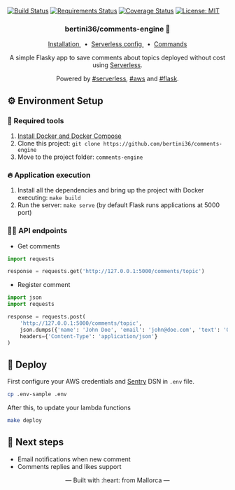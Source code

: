 [![Build Status](https://travis-ci.org/bertini36/comments-engine.svg?branch=master)](https://travis-ci.org/bertini36/comments-engine)
[![Requirements Status](https://requires.io/github/bertini36/comments-engine/requirements.svg?branch=master)](https://requires.io/github/bertini36/comments-engine/requirements/?branch=master)
[![Coverage Status](https://coveralls.io/repos/github/bertini36/comments-engine/badge.svg?branch=master)](https://coveralls.io/github/bertini36/comments-engine?branch=master)
[![License: MIT](https://img.shields.io/badge/License-MIT-blue.svg)](https://opensource.org/licenses/MIT)

<h3 align="center">
    bertini36/comments-engine 🙊
</h3>
<p align="center">
  <a href="#-environment-setup" target="_blank">
    Installation
  </a>&nbsp;&nbsp;•&nbsp;
  <a href="https://github.com/bertini36/comments-engine/blob/master/serverless.yml" target="_blank">
    Serverless config
  </a>&nbsp;&nbsp;•&nbsp;
  <a href="https://github.com/bertini36/comments-engine/blob/master/Makefile" target="_blank">
    Commands
  </a>
</p>
<p align="center">
A simple Flasky app to save comments about topics deployed without cost using
<a href="https://www.serverless.com/" target="_blank">Serverless</a>.
</p>
<p align="center">
Powered by <a href="https://www.serverless.com/" target="_blank">#serverless</a>,
<a href="https://aws.amazon.com/" target="_blank">#aws</a> and
 <a href="https://flask.palletsprojects.com/en/1.1.x/" target="_blank">#flask</a>.
</p>

## ⚙️ Environment Setup

### 🐳 Required tools

1. [Install Docker and Docker Compose](https://www.docker.com/get-started)
2. Clone this project: `git clone https://github.com/bertini36/comments-engine`
3. Move to the project folder: `comments-engine`

### 🔥 Application execution

1. Install all the dependencies and bring up the project with Docker executing: `make build`
2. Run the server: `make serve` (by default Flask runs applications at 5000 port)

### 👩‍💻 API endpoints
* Get comments
```python
import requests

response = requests.get('http://127.0.0.1:5000/comments/topic')
```
* Register comment
```python
import json
import requests

response = requests.post(
    'http://127.0.0.1:5000/comments/topic',
    json.dumps({'name': 'John Doe', 'email': 'john@doe.com', 'text': 'Ouh mama'}),
    headers={'Content-Type': 'application/json'}
)
```


## 🚀 Deploy

First configure your AWS credentials and [Sentry](https://sentry.io/) DSN in `.env` file.
```bash
cp .env-sample .env
```

After this, to update your lambda functions
```bash
make deploy
```

## 🚩 Next steps
* Email notifications when new comment
* Comments replies and likes support

<p align="center">&mdash; Built with :heart: from Mallorca &mdash;</p>
